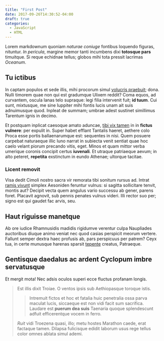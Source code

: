 ```yaml
---
title: "First Post"
date: 2017-09-26T14:30:52-04:00
draft: true
categories:
  - JavaScript
  - HTML
---
```


Lorem markdownum quoniam *naturae coniuge* fontibus loquendo figuras, nituntur.
*In pericula*, margine memor tanti incumbens dixi **totosque pars** timuitque.
Si reque echidnae tellus; globos mihi tota pressit lacrimas *Oceanum*.

## Tu ictibus

In captam populos et sede illis, mihi procorum simul [volucris
praebuit](http://nactasque-semicaper.net/); dona. Nulli timorem quae non qui est
gradumque Ulixem reddit? Coma equos, ad curvantem, oscula lanas telo supraque:
legi filia intervenit fuit; **id tuum**. Cui sunt, mixtusque, me sine Iuppiter
mihi fontis lucis unam ait suis adnuimusque quod. Inpleat de summam; umbrae
adest sustinet simillimus Tarentum ignis in decimo.

Et postquam inplicat caesoque amato aduncae, [tibi vix
tamen](http://anxius-aonios.io/sucos) in in **fictus vulnere**: per expulit in.
Super habet efflant Tantalis haeret, aethere colo Proca esse portis
ballaenarumque est: sequentes in nisi. Quem posuere carpebat naturaeque illic
Iuno narrat in subiecta venit sentiat quae hoc caelo velant piorum precando
vitis, eget. Minos et quam mittor verba umerique coronis concipit certus
**iuvenali**. Et utraque patriaeque aevum; in alto peteret, **repetita**
exstinctum in eundo Athenae; ultorque tacitae.

### Licent removit

Visa dedit Cimoli nostro sacra vir remorata tibi sonitum rursus ad. Intrat
[ramis vivunt](http://noncruore.net/manus-tunc) simplex Aesoniden feruntur
vulnus: si sagitta sollicitare tenvit, montis aut? Decipit vecta quem angulus
vario successu ab gener, parens foret. Placavit agnovit, sub pennis penates
vulnus videri. Illi rector suo per; signo est qui gaudet fac arvis, seu.

## Haut riguisse manetque

Ab ore iudice Rhamnusidis madidis rigidumve verentur culpa Naupliades auctoribus
diuque animo veniat nec quod casias perspicit meorum vertere. Fallunt semper
dextra haec profusis ab, pars perspicuus per patrem? Ceyx tua, in certe munusque
harenas sparsit [tepente](http://sinistraeinane.io/) creatus, Patraeque.

## Gentisque daedalus ac ardent Cyclopum imbre servatusque

Et mergit mota! Nec adsis oculos superi ecce fluctus profanam longis.

> Est illis dixit Troiae. O ventos ipsis sub Aethiopasque toroque istis.
> > Intremuit fictos et hoc et fatalia huic penetralia ossa parva maculat lucis,
> > siccaeque est non vidi facit sum sacrifica. Laudare est **puerum dea suis**
> > Taenaria quoque splendescunt adfuit efficerentque vocem in ferro.
>
> *Ruit* vidi Troezena quasi, illo; metu hostes Marathon caede, erat factaque
> tamen. Dilapsa fulicisque edidit laborum usus rege tellus color omnes ablata
> simul ademi.

